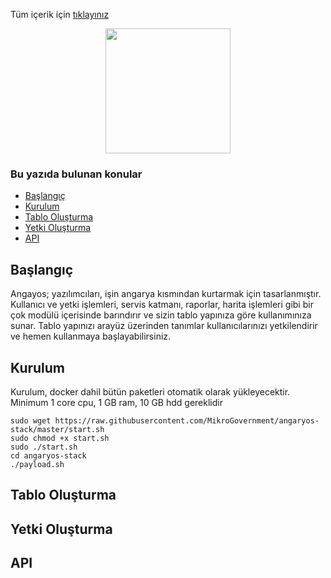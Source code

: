 Tüm içerik için [tıklayınız](https://mikrogovernment.github.io/angaryos-docs/)  

<p align="center">
    <img src="https://github.com/mikroGovernment/angaryos-stack/raw/master/frontend/src/assets/themes/aero/assets/images/logo.png" width="200">
</p>

### Bu yazıda bulunan konular
- [Başlangıç](#başlangıç) 
- [Kurulum](#kurulum) 
- [Tablo Oluşturma](#tablo-oluşturma) 
- [Yetki Oluşturma](#yetki-oluşturma) 
- [API](#api) 

## Başlangıç
Angayos; yazılımcıları, işin angarya kısmından kurtarmak için tasarlanmıştır. Kullanıcı ve yetki işlemleri, servis katmanı, raporlar, harita işlemleri gibi bir çok modülü içerisinde barındırır ve sizin tablo yapınıza göre kullanımınıza sunar. Tablo yapınızı arayüz üzerinden tanımlar kullanıcılarınızı yetkilendirir ve hemen kullanmaya başlayabilirsiniz.

## Kurulum

<Note type="tip">

Kurulum, docker dahil bütün paketleri otomatik olarak yükleyecektir. Minimum 1 core cpu, 1 GB ram, 10 GB hdd gereklidir

</Note>

```
sudo wget https://raw.githubusercontent.com/MikroGovernment/angaryos-stack/master/start.sh
sudo chmod +x start.sh
sudo ./start.sh 
cd angaryos-stack
./payload.sh
```

## Tablo Oluşturma

## Yetki Oluşturma

## API 